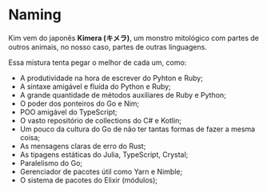 # Naming

&#x20;Kim vem do japonês **Kimera (キメラ)**, um monstro mitológico com partes de outros animais, no nosso caso, partes de outras linguagens.

Essa mistura tenta pegar o melhor de cada um, como:

* A produtividade na hora de escrever do Pyhton e Ruby;
* A sintaxe amigável e fluída do Python e Ruby;
* A grande quantidade de métodos auxiliares de Ruby e Python;
* O poder dos ponteiros do Go e Nim;
* POO amigável do TypeScript;
* O vasto repositório de collections do C# e Kotlin;
* Um pouco da cultura do Go de não ter tantas formas de fazer a mesma coisa;
* As mensagens claras de erro do Rust;
* As tipagens estáticas do Julia, TypeScript, Crystal;
* Paralelismo do Go;
* Gerenciador de pacotes útil como Yarn e Nimble;
* O sistema de pacotes do Elixir (módulos);
